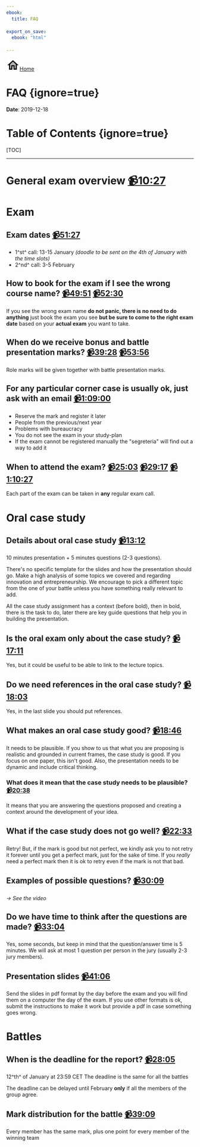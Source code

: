```yaml
---
ebook:
  title: FAQ

export_on_save:
  ebook: "html"

---
```


<a href="https://zanna-37.github.io/I-E_Basis_2019/"><img src="./resources/home.png" alt="Home" style="vertical-align: bottom;">Home</a>

# FAQ {ignore=true}

**Date**: 2019-12-18

# Table of Contents {ignore=true}

[TOC]

-----

# General exam overview [📹10:27](https://youtu.be/HW2XpvBxyLg?t=627)

# Exam

## Exam dates [📹51:27](https://youtu.be/HW2XpvBxyLg?t=3087)

- 1^st^ call: 13-15 January _(doodle to be sent on the 4th of January with the time slots)_
- 2^nd^ call: 3-5 February

## How to book for the exam if I see the wrong course name? [📹49:51](https://youtu.be/HW2XpvBxyLg?t=2991) [📹52:30](https://youtu.be/HW2XpvBxyLg?t=3150)

If you see the wrong exam name **do not panic, there is no need to do anything** just book the exam you see **but be sure to come to the right exam date** based on your **actual exam** you want to take.

## When do we receive bonus and battle presentation marks? [📹39:28](https://youtu.be/HW2XpvBxyLg?t=2368) [📹53:56](https://youtu.be/HW2XpvBxyLg?t=3236)

Role marks will be given together with battle presentation marks.

## For any particular corner case is usually ok, just ask with an email [📹1:09:00](https://youtu.be/HW2XpvBxyLg?t=4140)

- Reserve the mark and register it later
- People from the previous/next year
- Problems with bureaucracy
- You do not see the exam in your study-plan
- If the exam cannot be registered manually the "segreteria" will find out a way to add it

## When to attend the exam? [📹25:03](https://youtu.be/HW2XpvBxyLg?t=1503) [📹29:17](https://youtu.be/HW2XpvBxyLg?t=1757) [📹1:10:27](https://youtu.be/HW2XpvBxyLg?t=4227)

Each part of the exam can be taken in **any** regular exam call.

# Oral case study

## Details about oral case study [📹13:12](https://youtu.be/HW2XpvBxyLg?t=792)

10 minutes presentation + 5 minutes questions (2-3 questions).

There's no specific template for the slides and how the presentation should go. Make a high analysis of some topics we covered and regarding innovation and entrepreneurship.
We encourage to pick a different topic from the one of your battle unless you have something really relevant to add.

All the case study assignment has a context (before bold), then in bold, there is the task to do, later there are key guide questions that help you in building the presentation.

## Is the oral exam only about the case study? [📹17:11](https://youtu.be/HW2XpvBxyLg?t=1031)

Yes, but it could be useful to be able to link to the lecture topics.

## Do we need references in the oral case study? [📹18:03](https://youtu.be/HW2XpvBxyLg?t=1083)

Yes, in the last slide you should put references.

## What makes an oral case study good? [📹18:46](https://youtu.be/HW2XpvBxyLg?t=1126)

It needs to be plausible. If you show to us that what you are proposing is realistic and grounded in current frames, the case study is good. If you focus on one paper, this isn't good. Also, the presentation needs to be dynamic and include critical thinking.

### What does it mean that the case study needs to be plausible? [📹20:38](https://youtu.be/HW2XpvBxyLg?t=1238)

It means that you are answering the questions proposed and creating a context around the development of your idea.

## What if the case study does not go well? [📹22:33](https://youtu.be/HW2XpvBxyLg?t=1353)

Retry! But, if the mark is good but not perfect, we kindly ask you to not retry it forever until you get a perfect mark, just for the sake of time. If you _really_ need a perfect mark then it is ok to retry even if the mark is not that bad.

## Examples of possible questions? [📹30:09](https://youtu.be/HW2XpvBxyLg?t=1809)

_→ See the video_

## Do we have time to think after the questions are made? [📹33:04](https://youtu.be/HW2XpvBxyLg?t=1984)

Yes, some seconds, but keep in mind that the question/answer time is 5 minutes. We will ask at most 1 question per person in the jury (usually 2-3 jury members).

## Presentation slides [📹41:06](https://youtu.be/HW2XpvBxyLg?t=2466)

Send the slides in pdf format by the day before the exam and you will find them on a computer the day of the exam. If you use other formats is ok, submit the instructions to make it work but provide a pdf in case something goes wrong.

# Battles

## When is the deadline for the report? [📹28:05](https://youtu.be/HW2XpvBxyLg?t=1685)

12^th^ of January at 23:59 CET
The deadline is the same for all the battles

The deadline can be delayed until February **only** if all the members of the group agree.

## Mark distribution for the battle [📹39:09](https://youtu.be/HW2XpvBxyLg?t=2349)

Every member has the same mark, plus one point for every member of the winning team
